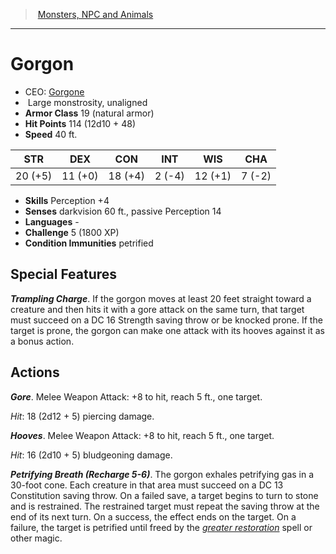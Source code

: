 ﻿---
!MonsterItem
Family: MonsterVO
Type: monstrosity
Size: Large
Alignment: unaligned
ArmorClass: 19 (natural armor)
HitPoints: 114 (12d10 + 48)
Speed: 40 ft.
Strength: 20 (+5)
Dexterity: 11 (+0)
Constitution: 18 (+4)
Intelligence: ' 2 (-4)'
Wisdom: 12 (+1)
Charisma: ' 7 (-2)'
Skills: Perception +4
ConditionImmunities: petrified
Senses: darkvision 60 ft., passive Perception 14
Languages: '-'
Challenge: 5 (1800 XP)
Id: monsters_vo.md#gorgon
ParentLink: monsters_vo.md#monsters-npc-and-animals
Name: Gorgon
ParentName: Monsters, NPC and Animals
NameLevel: 1
AltName: '[Gorgone](hd_monsters_gorgone.md)'
Attributes:
  Name: Gorgon
  Markdown: >+
    # <!--Name-->Gorgon<!--/Name-->


    - CEO: <!--AltName-->[Gorgone](hd_monsters_gorgone.md)<!--/AltName-->

    -  <!--Size-->Large<!--/Size--> <!--Type-->monstrosity<!--/Type-->, <!--Alignment-->unaligned<!--/Alignment-->

    - **Armor Class** <!--ArmorClass-->19 (natural armor)<!--/ArmorClass-->

    - **Hit Points** <!--HitPoints-->114 (12d10 + 48)<!--/HitPoints-->

    - **Speed** <!--Speed-->40 ft.<!--/Speed-->


    |STR|DEX|CON|INT|WIS|CHA|

    |---|---|---|---|---|---|

    |<!--Strength-->20 (+5)<!--/Strength-->|<!--Dexterity-->11 (+0)<!--/Dexterity-->|<!--Constitution-->18 (+4)<!--/Constitution-->|<!--Intelligence--> 2 (-4)<!--/Intelligence-->|<!--Wisdom-->12 (+1)<!--/Wisdom-->|<!--Charisma--> 7 (-2)<!--/Charisma-->|


    - **Skills** <!--Skills-->Perception +4<!--/Skills-->

    - **Senses** <!--Senses-->darkvision 60 ft., passive Perception 14<!--/Senses-->

    - **Languages** <!--Languages-->-<!--/Languages-->

    - **Challenge** <!--Challenge-->5 (1800 XP)<!--/Challenge-->

    - **Condition Immunities** <!--ConditionImmunities-->petrified<!--/ConditionImmunities-->


    ## Special Features


    **_Trampling Charge_**. If the gorgon moves at least 20 feet straight toward a creature and then hits it with a gore attack on the same turn, that target must succeed on a DC 16 Strength saving throw or be knocked prone. If the target is prone, the gorgon can make one attack with its hooves against it as a bonus action.


    ## Actions


    **_Gore_**. Melee Weapon Attack: +8 to hit, reach 5 ft., one target.


    _Hit_: 18 (2d12 + 5) piercing damage.


    **_Hooves_**. Melee Weapon Attack: +8 to hit, reach 5 ft., one target.


    _Hit_: 16 (2d10 + 5) bludgeoning damage.


    **_Petrifying Breath (Recharge 5-6)_**. The gorgon exhales petrifying gas in a 30-foot cone. Each creature in that area must succeed on a DC 13 Constitution saving throw. On a failed save, a target begins to turn to stone and is restrained. The restrained target must repeat the saving throw at the end of its next turn. On a success, the effect ends on the target. On a failure, the target is petrified until freed by the _[greater restoration](srd_spells_greater_restoration.md)_ spell or other magic.

  AltName: '[Gorgone](hd_monsters_gorgone.md)'
  Size: Large
  Type: monstrosity
  Alignment: unaligned
  ArmorClass: 19 (natural armor)
  HitPoints: 114 (12d10 + 48)
  Speed: 40 ft.
  Strength: 20 (+5)
  Dexterity: 11 (+0)
  Constitution: 18 (+4)
  Intelligence: ' 2 (-4)'
  Wisdom: 12 (+1)
  Charisma: ' 7 (-2)'
  Skills: Perception +4
  Senses: darkvision 60 ft., passive Perception 14
  Languages: '-'
  Challenge: 5 (1800 XP)
  ConditionImmunities: petrified
AttributesDictionary: >+
  Name: Gorgon

  Markdown: >+

    # <!--Name-->Gorgon<!--/Name-->





    - CEO: <!--AltName-->[Gorgone](hd_monsters_gorgone.md)<!--/AltName-->



    -  <!--Size-->Large<!--/Size--> <!--Type-->monstrosity<!--/Type-->, <!--Alignment-->unaligned<!--/Alignment-->



    - **Armor Class** <!--ArmorClass-->19 (natural armor)<!--/ArmorClass-->



    - **Hit Points** <!--HitPoints-->114 (12d10 + 48)<!--/HitPoints-->



    - **Speed** <!--Speed-->40 ft.<!--/Speed-->





    |STR|DEX|CON|INT|WIS|CHA|



    |---|---|---|---|---|---|



    |<!--Strength-->20 (+5)<!--/Strength-->|<!--Dexterity-->11 (+0)<!--/Dexterity-->|<!--Constitution-->18 (+4)<!--/Constitution-->|<!--Intelligence--> 2 (-4)<!--/Intelligence-->|<!--Wisdom-->12 (+1)<!--/Wisdom-->|<!--Charisma--> 7 (-2)<!--/Charisma-->|





    - **Skills** <!--Skills-->Perception +4<!--/Skills-->



    - **Senses** <!--Senses-->darkvision 60 ft., passive Perception 14<!--/Senses-->



    - **Languages** <!--Languages-->-<!--/Languages-->



    - **Challenge** <!--Challenge-->5 (1800 XP)<!--/Challenge-->



    - **Condition Immunities** <!--ConditionImmunities-->petrified<!--/ConditionImmunities-->





    ## Special Features





    **_Trampling Charge_**. If the gorgon moves at least 20 feet straight toward a creature and then hits it with a gore attack on the same turn, that target must succeed on a DC 16 Strength saving throw or be knocked prone. If the target is prone, the gorgon can make one attack with its hooves against it as a bonus action.





    ## Actions





    **_Gore_**. Melee Weapon Attack: +8 to hit, reach 5 ft., one target.





    _Hit_: 18 (2d12 + 5) piercing damage.





    **_Hooves_**. Melee Weapon Attack: +8 to hit, reach 5 ft., one target.





    _Hit_: 16 (2d10 + 5) bludgeoning damage.





    **_Petrifying Breath (Recharge 5-6)_**. The gorgon exhales petrifying gas in a 30-foot cone. Each creature in that area must succeed on a DC 13 Constitution saving throw. On a failed save, a target begins to turn to stone and is restrained. The restrained target must repeat the saving throw at the end of its next turn. On a success, the effect ends on the target. On a failure, the target is petrified until freed by the _[greater restoration](srd_spells_greater_restoration.md)_ spell or other magic.



  AltName: '[Gorgone](hd_monsters_gorgone.md)'

  Size: Large

  Type: monstrosity

  Alignment: unaligned

  ArmorClass: 19 (natural armor)

  HitPoints: 114 (12d10 + 48)

  Speed: 40 ft.

  Strength: 20 (+5)

  Dexterity: 11 (+0)

  Constitution: 18 (+4)

  Intelligence: ' 2 (-4)'

  Wisdom: 12 (+1)

  Charisma: ' 7 (-2)'

  Skills: Perception +4

  Senses: darkvision 60 ft., passive Perception 14

  Languages: '-'

  Challenge: 5 (1800 XP)

  ConditionImmunities: petrified

---
> [Monsters, NPC and Animals](srd_monsters.md)

---

# Gorgon

- CEO: [Gorgone](hd_monsters_gorgone.md)
-  Large monstrosity, unaligned
- **Armor Class** 19 (natural armor)
- **Hit Points** 114 (12d10 + 48)
- **Speed** 40 ft.

|STR|DEX|CON|INT|WIS|CHA|
|---|---|---|---|---|---|
|20 (+5)|11 (+0)|18 (+4)| 2 (-4)|12 (+1)| 7 (-2)|

- **Skills** Perception +4
- **Senses** darkvision 60 ft., passive Perception 14
- **Languages** -
- **Challenge** 5 (1800 XP)
- **Condition Immunities** petrified

## Special Features

**_Trampling Charge_**. If the gorgon moves at least 20 feet straight toward a creature and then hits it with a gore attack on the same turn, that target must succeed on a DC 16 Strength saving throw or be knocked prone. If the target is prone, the gorgon can make one attack with its hooves against it as a bonus action.

## Actions

**_Gore_**. Melee Weapon Attack: +8 to hit, reach 5 ft., one target.

_Hit_: 18 (2d12 + 5) piercing damage.

**_Hooves_**. Melee Weapon Attack: +8 to hit, reach 5 ft., one target.

_Hit_: 16 (2d10 + 5) bludgeoning damage.

**_Petrifying Breath (Recharge 5-6)_**. The gorgon exhales petrifying gas in a 30-foot cone. Each creature in that area must succeed on a DC 13 Constitution saving throw. On a failed save, a target begins to turn to stone and is restrained. The restrained target must repeat the saving throw at the end of its next turn. On a success, the effect ends on the target. On a failure, the target is petrified until freed by the _[greater restoration](srd_spells_greater_restoration.md)_ spell or other magic.

